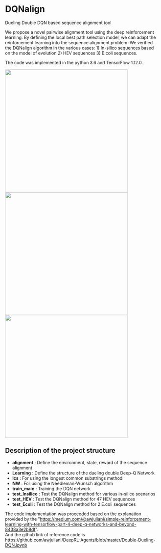 # DQNalign
Dueling Double DQN based sequence alignment tool

We propose a novel pairwise alignment tool using the deep reinforcement learning. By defining the local best path selection model, we can adapt the reinforcement learning into the sequence alignment problem. We verified the DQNalign algorithm in the various cases: 1) In-silico sequences based on the model of evolution 2) HEV sequences 3) E.coli sequences.  

The code was implemented in the python 3.6 and TensorFlow 1.12.0.

<img width = "400" src = "https://user-images.githubusercontent.com/49563250/74353540-68e31a80-4dfd-11ea-90dc-dbb076f02d37.png"></img>
<img width = "400" src = "https://user-images.githubusercontent.com/49563250/74353543-6a144780-4dfd-11ea-9584-e2b21db82ab4.png"></img>
<img width = "400" src = "https://user-images.githubusercontent.com/49563250/74353547-6aacde00-4dfd-11ea-8103-de4ba0f9538d.png"></img>

## Description of the project structure

- **alignment** : Define the environment, state, reward of the sequence alignment  
- **Learning** : Define the structure of the dueling double Deep-Q Network  
- **lcs** : For using the longest common substrings method  
- **NW** : For using the Needleman-Wunsch algorithm  
- **train_main** : Training the DQN network  
- **test_Insilico** : Test the DQNalign method for various in-silico scenarios  
- **test_HEV** : Test the DQNalign method for 47 HEV sequences  
- **test_Ecoli** : Test the DQNalign method for 2 E.coli sequences  

The code implementation was proceeded based on the explanation provided by the "https://medium.com/@awjuliani/simple-reinforcement-learning-with-tensorflow-part-4-deep-q-networks-and-beyond-8438a3e2b8df".  
And the github link of reference code is https://github.com/awjuliani/DeepRL-Agents/blob/master/Double-Dueling-DQN.ipynb
